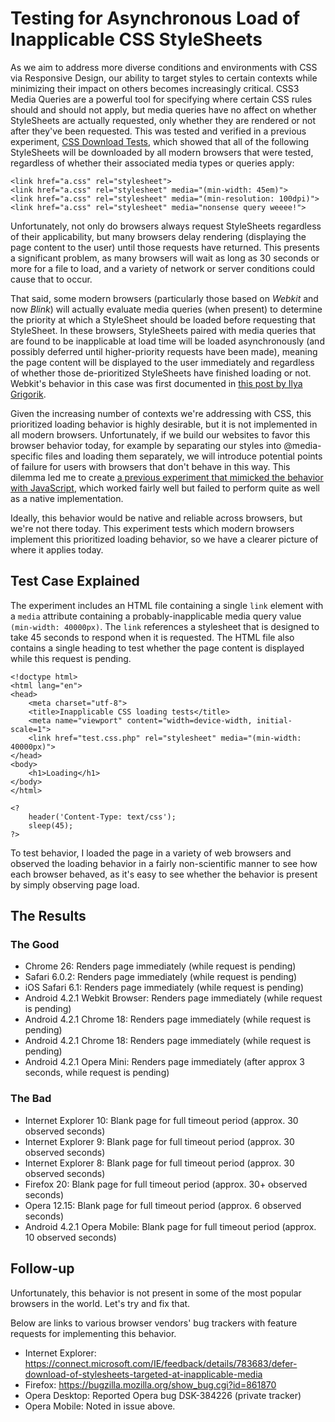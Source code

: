 # Testing for Asynchronous Load of Inapplicable CSS StyleSheets

As we aim to address more diverse conditions and environments with CSS via Responsive Design, our ability to target styles to certain contexts while minimizing their impact on others becomes increasingly critical. CSS3 Media Queries are a powerful tool for specifying where certain CSS rules should and should not apply, but media queries have no affect on whether StyleSheets are actually requested, only whether they are rendered or not after they've been requested. This was tested and verified in a previous experiment, [CSS Download Tests](http://scottjehl.github.io/CSS-Download-Tests/), which showed that all of the following StyleSheets will be downloaded by all modern browsers that were tested, regardless of whether their associated media types or queries apply:

````
<link href="a.css" rel="stylesheet">
<link href="a.css" rel="stylesheet" media="(min-width: 45em)">
<link href="a.css" rel="stylesheet" media="(min-resolution: 100dpi)">
<link href="a.css" rel="stylesheet" media="nonsense query weeee!">
````

Unfortunately, not only do browsers always request StyleSheets regardless of their applicability, but many browsers delay rendering (displaying the page content to the user) until those requests have returned. This presents a significant problem, as many browsers will wait as long as 30 seconds or more for a file to load, and a variety of network or server conditions could cause that to occur.

That said, some modern browsers (particularly those based on _Webkit_ and now _Blink_) will actually evaluate media queries (when present) to determine the priority at which a StyleSheet should be loaded before requesting that StyleSheet. In these browsers, StyleSheets paired with media queries that are found to be inapplicable at load time will be loaded asynchronously (and possibly deferred until higher-priority requests have been made), meaning the page content will be displayed to the user immediately and regardless of whether those de-prioritized StyleSheets have finished loading or not. Webkit's behavior in this case was first documented in [this post by Ilya Grigorik](http://www.igvita.com/2012/06/14/debunking-responsive-css-performance-myths/).

Given the increasing number of contexts we're addressing with CSS, this prioritized loading behavior is highly desirable, but it is not implemented in all modern browsers. Unfortunately, if we build our websites to favor this browser behavior today, for example by separating our styles into @media-specific files and loading them separately, we will introduce potential points of failure for users with browsers that don't behave in this way. This dilemma led me to create [a previous experiment that mimicked the behavior with JavaScript](https://github.com/scottjehl/eCSSential), which worked fairly well but failed to perform quite as well as a native implementation.

Ideally, this behavior would be native and reliable across browsers, but we're not there today. This   experiment tests which modern browsers implement this prioritized loading behavior, so we have a clearer picture of where it applies today.

## Test Case Explained

The experiment includes an HTML file containing a single `link` element with a `media` attribute containing a probably-inapplicable media query value `(min-width: 40000px)`. The `link` references a stylesheet that is designed to take 45 seconds to respond when it is requested. The HTML file also contains a single heading to test whether the page content is displayed while this request is pending.

```` index.html:
<!doctype html>
<html lang="en">
<head>
	<meta charset="utf-8">
	<title>Inapplicable CSS loading tests</title>
	<meta name="viewport" content="width=device-width, initial-scale=1">
	<link href="test.css.php" rel="stylesheet" media="(min-width: 40000px)">
</head>
<body>
	<h1>Loading</h1>
</body>
</html>
````

```` test.css.php:
<?
	header('Content-Type: text/css');
	sleep(45);
?>
````

To test behavior, I loaded the page in a variety of web browsers and observed the loading behavior in a fairly non-scientific manner to see how each browser behaved, as it's easy to see whether the behavior is present by simply observing page load.


## The Results

### The Good

- Chrome 26: Renders page immediately (while request is pending)
- Safari 6.0.2: Renders page immediately (while request is pending)
- iOS Safari 6.1: Renders page immediately (while request is pending)
- Android 4.2.1 Webkit Browser: Renders page immediately (while request is pending)
- Android 4.2.1 Chrome 18: Renders page immediately (while request is pending)
- Android 4.2.1 Chrome 18: Renders page immediately (while request is pending)
- Android 4.2.1 Opera Mini: Renders page immediately (after approx 3 seconds, while request is pending)


### The Bad

- Internet Explorer 10: Blank page for full timeout period (approx. 30 observed seconds)
- Internet Explorer 9: Blank page for full timeout period (approx. 30 observed seconds)
- Internet Explorer 8: Blank page for full timeout period (approx. 30 observed seconds)
- Firefox 20: Blank page for full timeout period (approx. 30+ observed seconds)
- Opera 12.15: Blank page for full timeout period (approx. 6 observed seconds)
- Android 4.2.1 Opera Mobile: Blank page for full timeout period (approx. 10 observed seconds)


## Follow-up

Unfortunately, this behavior is not present in some of the most popular browsers in the world. Let's try and fix that.

Below are links to various browser vendors' bug trackers with feature requests for implementing this behavior.

- Internet Explorer: https://connect.microsoft.com/IE/feedback/details/783683/defer-download-of-stylesheets-targeted-at-inapplicable-media
- Firefox: https://bugzilla.mozilla.org/show_bug.cgi?id=861870
- Opera Desktop: Reported Opera bug DSK-384226 (private tracker)
- Opera Mobile: Noted in issue above.





